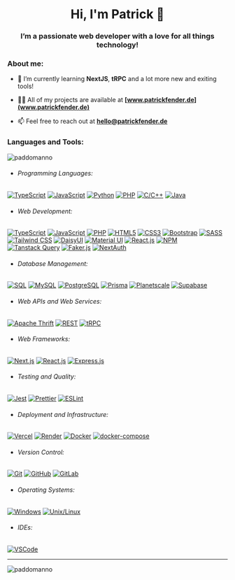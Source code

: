 <h1 align="center">Hi, I'm Patrick 👋</h1>
<h3 align="center">I’m a passionate web developer with a love for all things technology!</h3>

<h3 align="left">About me:</h3>

- 🌱 I’m currently learning **NextJS**, **tRPC** and a lot more new and exiting tools!

- 👨‍💻 All of my projects are available at **[www.patrickfender.de](www.patrickfender.de)**

- 📫 Feel free to reach out at **[hello@patrickfender.de](mailto:hello@patrickfender.de)**



<h3 align="left">Languages and Tools:</h3>

<p><img align="center" src="https://github-readme-stats.vercel.app/api/top-langs?username=paddomanno&show_icons=true&locale=en&layout=compact" alt="paddomanno" /></p>

- ###### Programming Languages:
[![TypeScript](https://img.shields.io/badge/-TypeScript-007ACC?style=for-the-badge&logo=typescript&logoColor=white)](https://www.typescriptlang.org/)
[![JavaScript](https://img.shields.io/badge/-JavaScript-F7DF1E?style=for-the-badge&logo=javascript&logoColor=black)](https://developer.mozilla.org/en-US/docs/Web/JavaScript)
[![Python](https://img.shields.io/badge/-Python-3776AB?style=for-the-badge&logo=python&logoColor=white)](https://www.python.org/)
[![PHP](https://img.shields.io/badge/-PHP-777BB4?style=for-the-badge&logo=php&logoColor=white)](https://www.php.net/)
[![C/C++](https://img.shields.io/badge/-C%2FC%2B%2B-00599C?style=for-the-badge&logo=c%2B%2B&logoColor=white)](https://en.cppreference.com/)
[![Java](https://img.shields.io/badge/-Java-007396?style=for-the-badge&logo=java&logoColor=white)](https://www.java.com/)

- ###### Web Development:
[![TypeScript](https://img.shields.io/badge/-TypeScript-007ACC?style=for-the-badge&logo=typescript&logoColor=white)](https://www.typescriptlang.org/)
[![JavaScript](https://img.shields.io/badge/-JavaScript-F7DF1E?style=for-the-badge&logo=javascript&logoColor=black)](https://developer.mozilla.org/en-US/docs/Web/JavaScript)
[![PHP](https://img.shields.io/badge/-PHP-777BB4?style=for-the-badge&logo=php&logoColor=white)](https://www.php.net/)
[![HTML5](https://img.shields.io/badge/-HTML5-E34F26?style=for-the-badge&logo=html5&logoColor=white)](https://developer.mozilla.org/en-US/docs/Web/Guide/HTML/HTML5)
[![CSS3](https://img.shields.io/badge/-CSS3-1572B6?style=for-the-badge&logo=css3&logoColor=white)](https://developer.mozilla.org/en-US/docs/Web/CSS)
[![Bootstrap](https://img.shields.io/badge/-Bootstrap-7952B3?style=for-the-badge&logo=bootstrap&logoColor=white)](https://getbootstrap.com/)
[![SASS](https://img.shields.io/badge/-SASS-CC6699?style=for-the-badge&logo=sass&logoColor=white)](https://sass-lang.com/)
[![Tailwind CSS](https://img.shields.io/badge/-Tailwind_CSS-38B2AC?style=for-the-badge&logo=tailwind-css&logoColor=white)](https://tailwindcss.com/)
[![DaisyUI](https://img.shields.io/badge/-DaisyUI-44B78B?style=for-the-badge&logo=tailwind-css&logoColor=white)](https://daisyui.com/)
[![Material UI](https://img.shields.io/badge/-Material_UI-0081CB?style=for-the-badge&logo=material-ui&logoColor=white)](https://material-ui.com/)
[![React.js](https://img.shields.io/badge/-React.js-61DAFB?style=for-the-badge&logo=react&logoColor=white)](https://reactjs.org/)
[![NPM](https://img.shields.io/badge/-NPM-CB3837?style=for-the-badge&logo=npm&logoColor=white)](https://www.npmjs.com/)
[![Tanstack Query](https://img.shields.io/badge/-Tanstack_Query-FFD800?style=for-the-badge&logo=react&logoColor=white)](https://tanstack.com/query/)
[![Faker.js](https://img.shields.io/badge/-Faker.js-3498DB?style=for-the-badge)](https://fakerjs.dev/)
[![NextAuth](https://img.shields.io/badge/-NextAuth-000000?style=for-the-badge)](https://next-auth.js.org/)

- ###### Database Management:
[![SQL](https://img.shields.io/badge/-SQL-4479A1?style=for-the-badge&logo=postgresql&logoColor=white)](https://en.wikipedia.org/wiki/SQL)
[![MySQL](https://img.shields.io/badge/-MySQL-4479A1?style=for-the-badge&logo=mysql&logoColor=white)](https://www.mysql.com/)
[![PostgreSQL](https://img.shields.io/badge/-PostgreSQL-4169E1?style=for-the-badge&logo=postgresql&logoColor=white)](https://www.postgresql.org/)
[![Prisma](https://img.shields.io/badge/-Prisma-1B222D?style=for-the-badge)](https://www.prisma.io/)
[![Planetscale](https://img.shields.io/badge/-Planetscale-262626?style=for-the-badge)](https://www.planetscale.com/)
[![Supabase](https://img.shields.io/badge/-Supabase-181818?style=for-the-badge)](https://supabase.io/)

- ###### Web APIs and Web Services:
[![Apache Thrift](https://img.shields.io/badge/-Apache%20Thrift-D92228?style=for-the-badge&logo=apache%20thrift&logoColor=white)](https://thrift.apache.org/)
[![REST](https://img.shields.io/badge/-JSON%2FREST-000000?style=for-the-badge)](https://restfulapi.net/)
[![tRPC](https://img.shields.io/badge/-tRPC-000000?style=for-the-badge)](https://trpc.io/)

- ###### Web Frameworks:
[![Next.js](https://img.shields.io/badge/-Next.js-000000?style=for-the-badge&logo=next-dot-js&logoColor=white)](https://nextjs.org/)
[![React.js](https://img.shields.io/badge/-React.js-61DAFB?style=for-the-badge&logo=react&logoColor=white)](https://reactjs.org/)
[![Express.js](https://img.shields.io/badge/-Express.js-000000?style=for-the-badge)](https://expressjs.com/)

- ###### Testing and Quality:
[![Jest](https://img.shields.io/badge/-Jest-C21325?style=for-the-badge&logo=jest&logoColor=white)](https://jestjs.io/)
[![Prettier](https://img.shields.io/badge/-Prettier-F7B93E?style=for-the-badge&logo=prettier&logoColor=white)](https://prettier.io/)
[![ESLint](https://img.shields.io/badge/-ESLint-4B32C3?style=for-the-badge&logo=eslint&logoColor=white)](https://eslint.org/)

- ###### Deployment and Infrastructure:
[![Vercel](https://img.shields.io/badge/-Vercel-000000?style=for-the-badge&logo=vercel&logoColor=white)](https://vercel.com/)
[![Render](https://img.shields.io/badge/-Render-181818?style=for-the-badge)](https://render.com/)
[![Docker](https://img.shields.io/badge/-Docker-2496ED?style=for-the-badge&logo=docker&logoColor=white)](https://www.docker.com/)
[![docker-compose](https://img.shields.io/badge/-docker--compose-2496ED?style=for-the-badge&logo=docker&logoColor=white)](https://docs.docker.com/compose/)

- ###### Version Control:
[![Git](https://img.shields.io/badge/-Git-F05032?style=for-the-badge&logo=git&logoColor=white)](https://git-scm.com/)
[![GitHub](https://img.shields.io/badge/-GitHub-181818?style=for-the-badge&logo=github)](https://github.com/)
[![GitLab](https://img.shields.io/badge/-GitLab-FCA121?style=for-the-badge&logo=gitlab&logoColor=white)](https://about.gitlab.com/)

- ###### Operating Systems:
[![Windows](https://img.shields.io/badge/-Windows-0078D6?style=for-the-badge&logo=windows&logoColor=white)](https://www.microsoft.com/en-us/windows)
[![Unix/Linux](https://img.shields.io/badge/-Unix%2FLinux-000000?style=for-the-badge&logo=linux&logoColor=white)](https://www.linux.org/)

- ###### IDEs:
[![VSCode](https://img.shields.io/badge/-VSCode-007ACC?style=for-the-badge&logo=visual-studio-code&logoColor=white)](https://code.visualstudio.com/)

---

<p align="left"> <img src="https://komarev.com/ghpvc/?username=paddomanno&label=Profile%20views&color=0eb440&style=flat" alt="paddomanno" /> </p>
